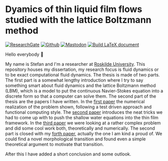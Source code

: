 # Dyamics of thin liquid film flows studied with the lattice Boltzmann method

[![ResearchGate](https://img.shields.io/badge/ResearchGate-00CCBB?style=for-the-badge&logo=ResearchGate&logoColor=white)](https://www.researchgate.net/profile/Stefan-Zitz)
[![Github](https://img.shields.io/badge/github-%23121011.svg?style=for-the-badge&logo=github&logoColor=white)](https://github.com/Zitzeronion)
[![Mastodon](https://img.shields.io/badge/-MASTODON-%232B90D9?style=for-the-badge&logo=mastodon&logoColor=white)](https://julialang.social/@Zitzero)
[![Build LaTeX document](https://github.com/Zitzeronion/ThesisThinFilmFlowsLBM/actions/workflows/latex.yaml/badge.svg)](https://github.com/Zitzeronion/ThesisThinFilmFlowsLBM/actions/workflows/latex.yaml)

Hello everybody :wave:

My name is Stefan and I'm a researcher at [Roskilde University](https://forskning.ruc.dk/en/persons/zitz).
This repository houses my dissertation, my research focus is fluid dynamics or to be exact computational fluid dynamics. 
The thesis is made of two parts. 
The first part is a somewhat lengthy introduction where I try to say something smart about fluid dynamics and the lattice Boltzmann method (LBM), which is a model to put the continuous Navier-Stokes equation into a discrete form so that a computer can solve them.
The second part of the thesis are the papers I have written.
In the [first paper](https://joss.theoj.org/papers/10.21105/joss.04312) the numerical realization of the problem shown, following a test driven approach and functional computing style.
The [second paper](https://journals.aps.org/pre/abstract/10.1103/PhysRevE.100.033313) introduces the neat tricks we had to come up with to push the shallow water equations into the thin film framework.
In the [third paper](https://journals.aps.org/pre/abstract/10.1103/PhysRevE.104.034801) we were looking at a rather complex problem and did some cool work both, theoretically and numerically.
The second part is closed with my [forth paper](https://journals.aps.org/prfluids/abstract/10.1103/PhysRevFluids.8.L122001), actually the one I am kind a proud of. We could find a novel morphological transition and found even a simple theoretical argument to motivate that transition.

After this I have added a short conclusion and some outlook.
